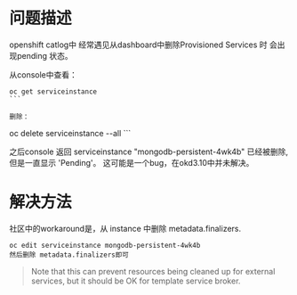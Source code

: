 # 问题描述
openshift catlog中 经常遇见从dashboard中删除Provisioned Services 时 会出现pending 状态。

从console中查看：
```
oc get serviceinstance
​```

删除：
```
oc delete serviceinstance --all
​```

之后console 返回 serviceinstance "mongodb-persistent-4wk4b" 已经被删除, 但是一直显示 'Pending'。
这可能是一个bug，在okd3.10中并未解决。

# 解决方法

社区中的workaround是，从 instance 中删除 metadata.finalizers. 


```
oc edit serviceinstance mongodb-persistent-4wk4b
然后删除 metadata.finalizers即可

```



>
> Note that this can prevent resources being cleaned up for external services, but it should be OK for template service broker.
>